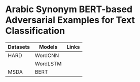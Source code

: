 # Arabic Synonym BERT-based Adversarial Examples for Text Classification








|    Datasets     |     Models    |      Links     |
|---------------- | ------------- | -------------- |
|      HARD       |    WordCNN    |                |
|                 |    WordLSTM   |                |
|       MSDA      |     BERT      |                |
